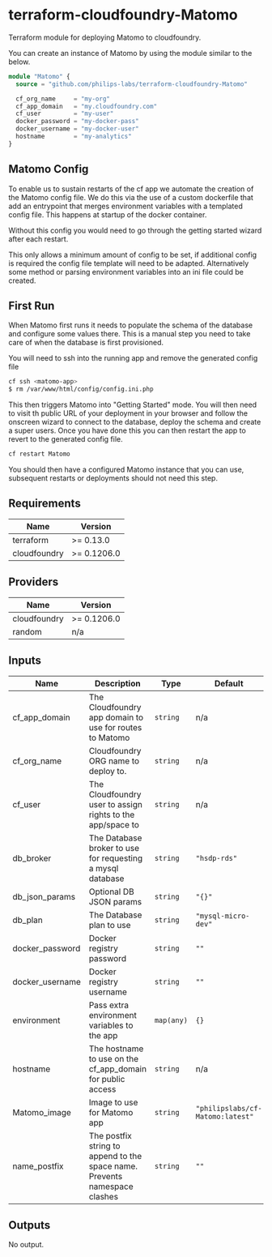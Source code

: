 # terraform-cloudfoundry-Matomo

Terraform module for deploying Matomo to cloudfoundry.

You can create an instance of Matomo by using the module similar to the below.

```terraform
module "Matomo" {
  source = "github.com/philips-labs/terraform-cloudfoundry-Matomo"

  cf_org_name     = "my-org"
  cf_app_domain   = "my.cloudfoundry.com"
  cf_user         = "my-user"
  docker_password = "my-docker-pass"
  docker_username = "my-docker-user"
  hostname        = "my-analytics"
}
```

## Matomo Config

To enable us to sustain restarts of the cf app we automate the creation of the Matomo config file. We do this via the use of a custom dockerfile that add an entrypoint that merges environment variables with a templated config file. This happens at startup of the docker container.

Without this config you would need to go through the getting started wizard after each restart.

This only allows a minimum amount of config to be set, if additional config is required the config file template will need to be adapted. Alternatively some method or parsing environment variables into an ini file could be created.

## First Run

When Matomo first runs it needs to populate the schema of the database and configure some values there. This is a manual step you need to take care of when the database is first provisioned.

You will need to ssh into the running app and remove the generated config file

```bash
cf ssh <matomo-app>
$ rm /var/www/html/config/config.ini.php
```

This then triggers Matomo into "Getting Started" mode. You will then need to visit th public URL of your deployment in your browser and follow the onscreen wizard to connect to the database, deploy the schema and create a super users. Once you have done this you can then restart the app to revert to the generated config file.

```bash
cf restart Matomo
```

You should then have a configured Matomo instance that you can use, subsequent restarts or deployments should not need this step.

## Requirements

| Name         | Version     |
| ------------ | ----------- |
| terraform    | >= 0.13.0   |
| cloudfoundry | >= 0.1206.0 |

## Providers

| Name         | Version     |
| ------------ | ----------- |
| cloudfoundry | >= 0.1206.0 |
| random       | n/a         |

## Inputs

| Name            | Description                                                                | Type       | Default                          | Required |
| --------------- | -------------------------------------------------------------------------- | ---------- | -------------------------------- | :------: |
| cf_app_domain   | The Cloudfoundry app domain to use for routes to Matomo                    | `string`   | n/a                              |   yes    |
| cf_org_name     | Cloudfoundry ORG name to deploy to.                                        | `string`   | n/a                              |   yes    |
| cf_user         | The Cloudfoundry user to assign rights to the app/space to                 | `string`   | n/a                              |   yes    |
| db_broker       | The Database broker to use for requesting a mysql database                 | `string`   | `"hsdp-rds"`                     |    no    |
| db_json_params  | Optional DB JSON params                                                    | `string`   | `"{}"`                           |    no    |
| db_plan         | The Database plan to use                                                   | `string`   | `"mysql-micro-dev"`              |    no    |
| docker_password | Docker registry password                                                   | `string`   | `""`                             |    no    |
| docker_username | Docker registry username                                                   | `string`   | `""`                             |    no    |
| environment     | Pass extra environment variables to the app                                | `map(any)` | `{}`                             |    no    |
| hostname        | The hostname to use on the cf_app_domain for public access                 | `string`   | n/a                              |   yes    |
| Matomo_image    | Image to use for Matomo app                                                | `string`   | `"philipslabs/cf-Matomo:latest"` |    no    |
| name_postfix    | The postfix string to append to the space name. Prevents namespace clashes | `string`   | `""`                             |    no    |

## Outputs

No output.
